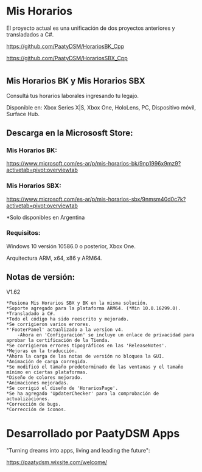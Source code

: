 # Mis Horarios
El proyecto actual es una unificación de dos proyectos anteriores y transladados a C#.

https://github.com/PaatyDSM/HorariosBK_Cpp

https://github.com/PaatyDSM/HorariosSBX_Cpp
#


## Mis Horarios BK y Mis Horarios SBX
Consultá tus horarios laborales ingresando tu legajo.

Disponible en: Xbox Series X|S, Xbox One, HoloLens, PC, Dispositivo móvil, Surface Hub.


## Descarga en la Micrososft Store:
### Mis Horarios BK:
https://www.microsoft.com/es-ar/p/mis-horarios-bk/9np1996x9mz9?activetab=pivot:overviewtab

### Mis Horarios SBX:
https://www.microsoft.com/es-ar/p/mis-horarios-sbx/9nmsm40d0c7k?activetab=pivot:overviewtab


*Solo disponibles en Argentina

### Requisitos:

Windows 10 versión 10586.0 o posterior, Xbox One.

Arquitectura 	ARM, x64, x86 y ARM64.


## Notas de versión:
V1.62

    *Fusiona Mis Horarios SBX y BK en la misma solución.
    *Soporte agregado para la plataforma ARM64. (*Min 10.0.16299.0).
    *Transladado a C#.
    *Todo el código ha sido reescrito y mejorado.
    *Se corrigieron varios errores.
    *'FooterPanel' actualizado a la version v4.
        -Ahora en 'Configuración' se incluye un enlace de privacidad para aprobar la certificación de la Tienda.
    *Se corrigieron errores tipográficos en las 'ReleaseNotes'.
    *Mejoras en la traducción.
    *Ahora la carga de las notas de versión no bloquea la GUI.
    *Animación de carga corregida.
    *Se modificó el tamaño predeterminado de las ventanas y el tamaño mínimo en ciertas plataformas.
    *Diseño de colores mejorado.
    *Animaciones mejoradas.
    *Se corrigió el diseño de 'HorariosPage'.
    *Se ha agregado 'UpdaterChecker' para la comprobación de actualizaciones.
    *Corrección de bugs.
    *Corrección de íconos.
  
#
# Desarrollado por PaatyDSM Apps
"Turning dreams into apps, living and leading the future":

https://paatydsm.wixsite.com/welcome/
